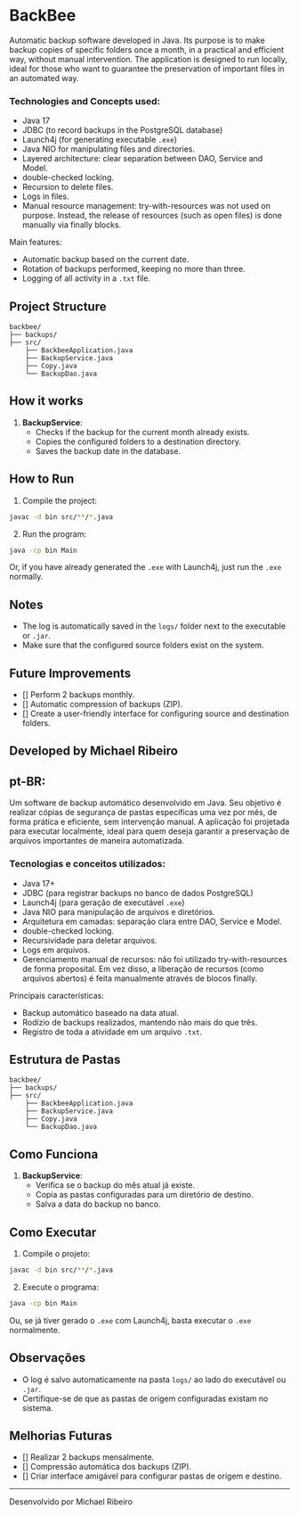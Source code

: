 # BackBee
Automatic backup software developed in Java. Its purpose is to make backup copies of specific folders once a month, in a practical and efficient way, without manual intervention.
The application is designed to run locally, ideal for those who want to guarantee the preservation of important files in an automated way.

### Technologies and Concepts used:
- Java 17
- JDBC (to record backups in the PostgreSQL database)
- Launch4j (for generating executable `.exe`)
- Java NIO for manipulating files and directories.
- Layered architecture: clear separation between DAO, Service and Model.
- double-checked locking.
- Recursion to delete files.
- Logs in files.
- Manual resource management: try-with-resources was not used on purpose.
Instead, the release of resources (such as open files) is done manually via finally blocks.

Main features:
- Automatic backup based on the current date.
- Rotation of backups performed, keeping no more than three.
- Logging of all activity in a `.txt` file.

## Project Structure
```
backbee/
├── backups/
├── src/
    ├── BackbeeApplication.java
    ├── BackupService.java
    ├── Copy.java
    └── BackupDao.java
```

## How it works
1. **BackupService**:
   - Checks if the backup for the current month already exists.
   - Copies the configured folders to a destination directory.
   - Saves the backup date in the database.

## How to Run
1. Compile the project:
```bash
javac -d bin src/**/*.java
```

2. Run the program:
```bash
java -cp bin Main
```

Or, if you have already generated the `.exe` with Launch4j, just run the `.exe` normally.

## Notes
- The log is automatically saved in the `logs/` folder next to the executable or `.jar`.
- Make sure that the configured source folders exist on the system.

## Future Improvements
- [] Perform 2 backups monthly.
- [] Automatic compression of backups (ZIP).
- [] Create a user-friendly interface for configuring source and destination folders.

Developed by Michael Ribeiro
---
## pt-BR:
Um software de backup automático desenvolvido em Java. Seu objetivo é realizar cópias de segurança de pastas específicas uma vez por mês, de forma prática e eficiente, sem intervenção manual.
A aplicação foi projetada para executar localmente, ideal para quem deseja garantir a preservação de arquivos importantes de maneira automatizada.

### Tecnologias e conceitos utilizados:
- Java 17+
- JDBC (para registrar backups no banco de dados PostgreSQL)
- Launch4j (para geração de executável `.exe`)
- Java NIO para manipulação de arquivos e diretórios.
- Arquitetura em camadas: separação clara entre DAO, Service e Model.
- double-checked locking.
- Recursividade para deletar arquivos.
- Logs em arquivos.
- Gerenciamento manual de recursos: não foi utilizado try-with-resources de forma proposital.
Em vez disso, a liberação de recursos (como arquivos abertos) é feita manualmente através de blocos finally.

Principais características:
- Backup automático baseado na data atual.
- Rodízio de backups realizados, mantendo não mais do que três.
- Registro de toda a atividade em um arquivo `.txt`.

## Estrutura de Pastas
```
backbee/
├── backups/
├── src/
    ├── BackbeeApplication.java
    ├── BackupService.java
    ├── Copy.java
    └── BackupDao.java
```

## Como Funciona
1. **BackupService**:
   - Verifica se o backup do mês atual já existe.
   - Copia as pastas configuradas para um diretório de destino.
   - Salva a data do backup no banco.

## Como Executar
1. Compile o projeto:
```bash
javac -d bin src/**/*.java
```

2. Execute o programa:
```bash
java -cp bin Main
```

Ou, se já tiver gerado o `.exe` com Launch4j, basta executar o `.exe` normalmente.

## Observações
- O log é salvo automaticamente na pasta `logs/` ao lado do executável ou `.jar`.
- Certifique-se de que as pastas de origem configuradas existam no sistema.

## Melhorias Futuras
- [] Realizar 2 backups mensalmente.
- [] Compressão automática dos backups (ZIP).
- [] Criar interface amigável para configurar pastas de origem e destino.
---
Desenvolvido por Michael Ribeiro
